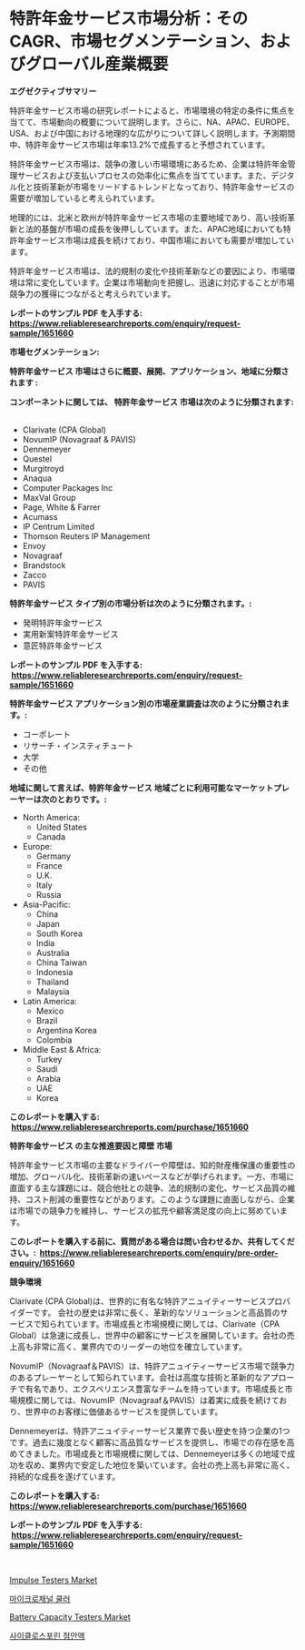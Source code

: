 <p><h1>特許年金サービス市場分析：そのCAGR、市場セグメンテーション、およびグローバル産業概要</h1></p><p><strong>エグゼクティブサマリー</strong></p>
<p><p>特許年金サービス市場の研究レポートによると、市場環境の特定の条件に焦点を当てて、市場動向の概要について説明します。さらに、NA、APAC、EUROPE、USA、および中国における地理的な広がりについて詳しく説明します。予測期間中、特許年金サービス市場は年率13.2%で成長すると予想されています。</p><p>特許年金サービス市場は、競争の激しい市場環境にあるため、企業は特許年金管理サービスおよび支払いプロセスの効率化に焦点を当てています。また、デジタル化と技術革新が市場をリードするトレンドとなっており、特許年金サービスの需要が増加していると考えられています。</p><p>地理的には、北米と欧州が特許年金サービス市場の主要地域であり、高い技術革新と法的基盤が市場の成長を後押ししています。また、APAC地域においても特許年金サービス市場は成長を続けており、中国市場においても需要が増加しています。</p><p>特許年金サービス市場は、法的規制の変化や技術革新などの要因により、市場環境は常に変化しています。企業は市場動向を把握し、迅速に対応することが市場競争力の獲得につながると考えられています。</p></p>
<p><strong>レポートのサンプル PDF を入手する: <a href="https://www.reliableresearchreports.com/enquiry/request-sample/1651660">https://www.reliableresearchreports.com/enquiry/request-sample/1651660</a></strong></p>
<p><strong>市場セグメンテーション:</strong></p>
<p><strong> 特許年金サービス 市場はさらに概要、展開、アプリケーション、地域に分類されます :</strong></p>
<p><strong>コンポーネントに関しては、 特許年金サービス 市場は次のように分類されます: &nbsp;</strong></p>
<p><ul><li>Clarivate (CPA Global)</li><li>NovumIP (Novagraaf & PAVIS)</li><li>Dennemeyer</li><li>Questel</li><li>Murgitroyd</li><li>Anaqua</li><li>Computer Packages Inc</li><li>MaxVal Group</li><li>Page, White & Farrer</li><li>Acumass</li><li>IP Centrum Limited</li><li>Thomson Reuters IP Management</li><li>Envoy</li><li>Novagraaf</li><li>Brandstock</li><li>Zacco</li><li>PAVIS</li></ul></p>
<p><strong> 特許年金サービス タイプ別の市場分析は次のように分類されます。:</strong></p>
<p><ul><li>発明特許年金サービス</li><li>実用新案特許年金サービス</li><li>意匠特許年金サービス</li></ul></p>
<p><strong>レポートのサンプル PDF を入手する: &nbsp;<a href="https://www.reliableresearchreports.com/enquiry/request-sample/1651660">https://www.reliableresearchreports.com/enquiry/request-sample/1651660</a></strong></p>
<p><strong> 特許年金サービス アプリケーション別の市場産業調査は次のように分類されます。:</strong></p>
<p><ul><li>コーポレート</li><li>リサーチ・インスティチュート</li><li>大学</li><li>その他</li></ul></p>
<p><strong>地域に関して言えば、特許年金サービス 地域ごとに利用可能なマーケットプレーヤーは次のとおりです。:</strong></p>
<p><ul>
    <li>
        North America:
        <ul>
            <li>United States</li>
            <li>Canada</li>
        </ul>
    </li>
    <li>
        Europe:
        <ul>
            <li>Germany</li>
            <li>France</li>
            <li>U.K.</li>
            <li>Italy</li>
            <li>Russia</li>
        </ul>
    </li>
    <li>
        Asia-Pacific:
        <ul>
            <li>China</li>
            <li>Japan</li>
            <li>South Korea</li>
            <li>India</li>
            <li>Australia</li>
            <li>China Taiwan</li>
            <li>Indonesia</li>
            <li>Thailand</li>
            <li>Malaysia</li>
        </ul>
    </li>
    <li>
        Latin America:
        <ul>
            <li>Mexico</li>
            <li>Brazil</li>
            <li>Argentina Korea</li>
            <li>Colombia</li>
        </ul>
    </li>
    <li>
        Middle East & Africa:
        <ul>
            <li>Turkey</li>
            <li>Saudi</li>
            <li>Arabia</li>
            <li>UAE</li>
            <li>Korea</li>
        </ul>
    </li>
    </ul></p>
<p><strong>このレポートを購入する: &nbsp;<a href="https://www.reliableresearchreports.com/purchase/1651660">https://www.reliableresearchreports.com/purchase/1651660</a></strong></p>
<p><strong>特許年金サービス の主な推進要因と障壁 市場</strong></p>
<p><p>特許年金サービス市場の主要なドライバーや障壁は、知的財産権保護の重要性の増加、グローバル化、技術革新の速いペースなどが挙げられます。一方、市場に直面する主な課題には、競合他社との競争、法的規制の変化、サービス品質の維持、コスト削減の重要性などがあります。このような課題に直面しながら、企業は市場での競争力を維持し、サービスの拡充や顧客満足度の向上に努めています。</p></p>
<p><strong>このレポートを購入する前に、質問がある場合は問い合わせるか、共有してください。:&nbsp; <a href="https://www.reliableresearchreports.com/enquiry/pre-order-enquiry/1651660">https://www.reliableresearchreports.com/enquiry/pre-order-enquiry/1651660</a></strong></p>
<p><strong>競争環境</strong></p>
<p><p>Clarivate (CPA Global)は、世界的に有名な特許アニュイティーサービスプロバイダーです。 会社の歴史は非常に長く、革新的なソリューションと高品質のサービスで知られています。市場成長と市場規模に関しては、Clarivate（CPA Global）は急速に成長し、世界中の顧客にサービスを展開しています。会社の売上高も非常に高く、業界内でのリーダーの地位を確立しています。</p><p>NovumIP（Novagraaf＆PAVIS）は、特許アニュイティーサービス市場で競争力のあるプレーヤーとして知られています。会社は高度な技術と革新的なアプローチで有名であり、エクスペリエンス豊富なチームを持っています。市場成長と市場規模に関しては、NovumIP（Novagraaf＆PAVIS）は着実に成長を続けており、世界中のお客様に価値あるサービスを提供しています。</p><p>Dennemeyerは、特許アニュイティーサービス業界で長い歴史を持つ企業の1つです。過去に幾度となく顧客に高品質なサービスを提供し、市場での存在感を高めてきました。市場成長と市場規模に関しては、Dennemeyerは多くの地域で成功を収め、業界内で安定した地位を築いています。会社の売上高も非常に高く、持続的な成長を遂げています。</p></p>
<p><strong>このレポートを購入する: &nbsp; <a href="https://www.reliableresearchreports.com/purchase/1651660">https://www.reliableresearchreports.com/purchase/1651660</a></strong></p>
<p><strong>レポートのサンプル PDF を入手する: &nbsp;<a href="https://www.reliableresearchreports.com/enquiry/request-sample/1651660">https://www.reliableresearchreports.com/enquiry/request-sample/1651660</a></strong><strong></strong></p>
<p>&nbsp;</p>
<p><p><a href="https://github.com/lubmix/Market-Research-Report-List-2/blob/main/impulse-testers-market.md">Impulse Testers Market</a></p><p><a href="https://medium.com/@achimcoteanu1/%EB%A7%88%EC%9D%B4%ED%81%AC%EB%A1%9C%EC%B1%84%EB%84%90-%EC%BF%A8%EB%9F%AC-%EC%8B%9C%EC%9E%A5-%EC%8B%9C%EC%9E%A5-cagr-%EC%8B%9C%EC%9E%A5-%ED%8A%B8%EB%A0%8C%EB%93%9C-%EB%B0%8F-%EC%84%B1%EC%9E%A5-%EC%A0%84%EB%9E%B5%EC%97%90-%EB%8C%80%ED%95%9C-%ED%86%B5%EC%B0%B0%EB%A0%A5-b460c2e30e09">마이크로채널 쿨러</a></p><p><a href="https://github.com/Hazelklievgspy6vdcsmu106w/Market-Research-Report-List-1/blob/main/battery-capacity-testers-market.md">Battery Capacity Testers Market</a></p><p><a href="https://medium.com/@cezarymarciniak2022/%EC%82%AC%EC%9D%B4%ED%81%B4%EB%A1%9C%EC%8A%A4%ED%8F%AC%EB%A6%B0-%EC%95%88%EC%95%BD-%EC%8B%9C%EC%9E%A5-%EC%9D%B8%EC%82%AC%EC%9D%B4%ED%8A%B8-%EC%8B%9C%EC%9E%A5-%EB%8F%99%ED%96%A5-%EC%84%B1%EC%9E%A5-2024%EB%85%84%EB%B6%80%ED%84%B0-2031%EB%85%84%EA%B9%8C%EC%A7%80%EC%9D%98-%EC%98%88%EC%B8%A1-71928e9ae2ec">사이클로스포린 점안액</a></p></p>